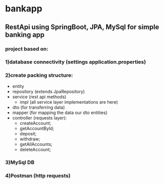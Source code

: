 # bankapp

## RestApi using SpringBoot, JPA, MySql for simple banking app

### project based on:

### 1)database connectivity (settings application.properties)
### 2)create packing structure:
  * entity
  * repository (extends JpaRepository)
  * service (rest api methods)
    * impl (all service layer implementations are here) 
  * dto (for transferring data)
  * mapper (for mapping the data our dto entities)
  * controller (requests layer):
    * createAccount;
    * getAccountById;
    * deposit;
    * withdraw;
    * getAllAccounts;
    * deleteAccount;
### 3)MySql DB
### 4)Postman (http requests)



